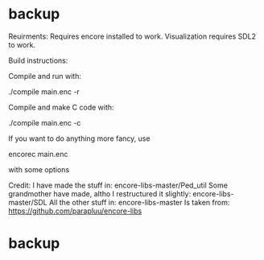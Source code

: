# backup
Reuirments:
Requires encore installed to work.
Visualization requires SDL2 to work.

Build instructions:

Compile and run with:

./compile main.enc -r

Compile and make C code with:

./compile main.enc -c

If you want to do anything more fancy, use

encorec main.enc

with some options

Credit:
I have made the stuff in:
encore-libs-master/Ped_util
Some grandmother have made, altho I restructured it slightly:
encore-libs-master/SDL
All the other stuff in:
encore-libs-master
Is taken from:
https://github.com/parapluu/encore-libs
# backup
